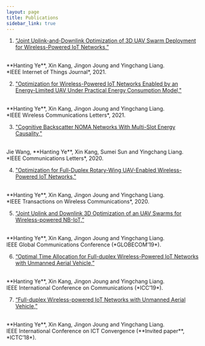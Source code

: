 ```yaml
---
layout: page
title: Publications
sidebar_link: true
---
```

1. <a href="https://ieeexplore.ieee.org/document/9377454" target="_blank">“Joint Uplink-and-Downlink Optimization of 3D UAV Swarm Deployment for Wireless-Powered IoT Networks,”</a>
</br>
**Hanting Ye**, Xin Kang, Jingon Joung and Yingchang Liang.
</br>
*IEEE Internet of Things Journal*, 2021.

2. <a href="https://ieeexplore.ieee.org/abstract/document/9258936" target="_blank">"Optimization for Wireless-Powered IoT Networks Enabled by an Energy-Limited UAV Under Practical Energy Consumption Model,"</a>
</br>
**Hanting Ye**, Xin Kang, Jingon Joung and Yingchang Liang. 
</br>
*IEEE Wireless Communications Letters*, 2021.

3. <a href="https://ieeexplore.ieee.org/abstract/document/9175026" target="_blank">"Cognitive Backscatter NOMA Networks With Multi-Slot Energy Causality,"</a>
</br>
Jie Wang, **Hanting Ye**, Xin Kang, Sumei Sun and Yingchang Liang. 
</br>
*IEEE Communications Letters*, 2020.

4. <a href="https://ieeexplore-ieee-org.tudelft.idm.oclc.org/abstract/document/9080561" target="_blank">"Optimization for Full-Duplex Rotary-Wing UAV-Enabled Wireless-Powered IoT Networks,"</a>
</br>
**Hanting Ye**, Xin Kang, Jingon Joung and Yingchang Liang. 
</br>
*IEEE Transactions on Wireless Communications*, 2020.

5. <a href="https://ieeexplore.ieee.org/abstract/document/9013224" target="_blank">“Joint Uplink and Downlink 3D Optimization of an UAV Swarms for Wireless-powered NB-IoT,”</a>
</br>
**Hanting Ye**, Xin Kang, Jingon Joung and Yingchang Liang. 
</br>
IEEE Global Communications Conference (*GLOBECOM’19*).

6. <a href="https://ieeexplore.ieee.org/abstract/document/8761608" target="_blank">“Optimal Time Allocation for Full-duplex Wireless-Powered IoT Networks with Unmanned Aerial Vehicle,”</a>
</br>
**Hanting Ye**, Xin Kang, Jingon Joung and Yingchang Liang. 
</br>
IEEE International Conference on Communications (*ICC’19*).

7. <a href="https://ieeexplore.ieee.org/abstract/document/8539522" target="_blank">“Full-duplex Wireless-powered IoT Networks with Unmanned Aerial Vehicle,”</a>
</br>
**Hanting Ye**, Xin Kang, Jingon Joung and Yingchang Liang. 
</br>
IEEE International Conference on ICT Convergence (**Invited paper**, *ICTC’18*).



